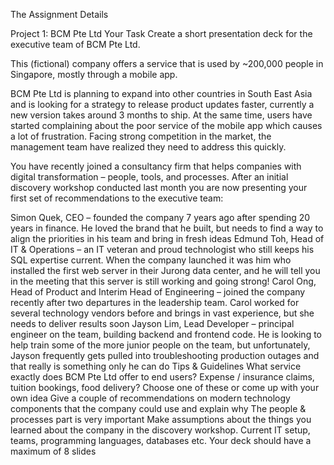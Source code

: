 The Assignment Details

Project 1: BCM Pte Ltd
Your Task
Create a short presentation deck for the executive team of BCM Pte Ltd.



This (fictional) company offers a service that is used by ~200,000 people in Singapore, mostly through a mobile app.

BCM Pte Ltd is planning to expand into other countries in South East Asia and is looking for a strategy to release product updates faster, currently a new version takes around 3 months to ship. At the same time, users have started complaining about the poor service of the mobile app which causes a lot of frustration. Facing strong competition in the market, the management team have realized they need to address this quickly.

You have recently joined a consultancy firm that helps companies with digital transformation – people, tools, and processes. After an initial discovery workshop conducted last month you are now presenting your first set of recommendations to the executive team:

Simon Quek, CEO – founded the company 7 years ago after spending 20 years in finance. He loved the brand that he built, but needs to find a way to align the priorities in his team and bring in fresh ideas
Edmund Toh, Head of IT & Operations – an IT veteran and proud technologist who still keeps his SQL expertise current. When the company launched it was him who installed the first web server in their Jurong data center, and he will tell you in the meeting that this server is still working and going strong!
Carol Ong, Head of Product and Interim Head of Engineering – joined the company recently after two departures in the leadership team. Carol worked for several technology vendors before and brings in vast experience, but she needs to deliver results soon
Jayson Lim, Lead Developer – principal engineer on the team, building backend and frontend code. He is looking to help train some of the more junior people on the team, but unfortunately, Jayson frequently gets pulled into troubleshooting production outages and that really is something only he can do
Tips & Guidelines
What service exactly does BCM Pte Ltd offer to end users? Expense / insurance claims, tuition bookings, food delivery? Choose one of these or come up with your own idea
Give a couple of recommendations on modern technology components that the company could use and explain why
The people & processes part is very important
Make assumptions about the things you learned about the company in the discovery workshop. Current IT setup, teams, programming languages, databases etc.
Your deck should have a maximum of 8 slides
